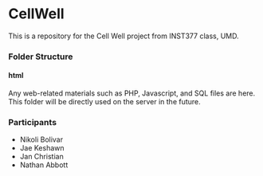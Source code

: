 CellWell
=======
This is a repository for the Cell Well project from INST377 class, UMD.

### Folder Structure

#### html
Any web-related materials such as PHP, Javascript, and SQL files are here. This folder will be directly used on the server in the future.

### Participants
- Nikoli Bolivar
- Jae Keshawn
- Jan Christian
- Nathan Abbott
